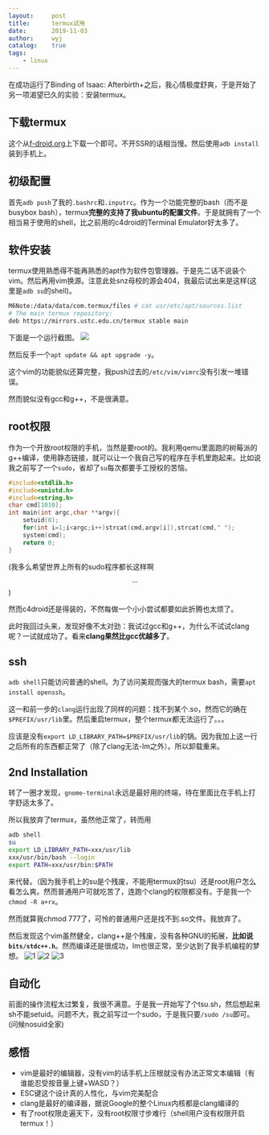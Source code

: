 ```yaml
---
layout:		post
title:		termux试用
date:		2019-11-03
author:		wyj
catalog:	true
tags:
    - linux
---
```


在成功运行了Binding of Isaac: Afterbirth+之后，我心情极度舒爽，于是开始了另一项渴望已久的实验：安装termux。

下载termux
--
这个从[f-droid.org](https://f-droid.org/en/packages/com.termux/)上下载一个即可。不开SSR的话相当慢。然后使用`adb install`装到手机上。

初级配置
--
首先`adb push`了我的`.bashrc`和`.inputrc`。作为一个功能完整的bash（而不是busybox bash），termux**完整的支持了我ubuntu的配置文件**。于是就拥有了一个相当易于使用的shell，比之前用的c4droid的Terminal Emulator好太多了。

软件安装
--
termux使用熟悉得不能再熟悉的apt作为软件包管理器。于是先二话不说装个vim。然后再用vim换源。注意此处snz母校的源会404，我最后试出来是这样(这里是`adb su`的shell)。
```bash
M6Note:/data/data/com.termux/files # cat usr/etc/apt/sources.list
# The main termux repository:
deb https://mirrors.ustc.edu.cn/termux stable main
```
下面是一个运行截图。
![](https://i.loli.net/2019/11/03/tPU2ZF9hCwxlfqv.jpg)

然后反手一个`apt update && apt upgrade -y`。

这个vim的功能貌似还算完整，我push过去的`/etc/vim/vimrc`没有引发一堆错误。

然而貌似没有gcc和g++，不是很满意。

root权限
--
作为一个开放root权限的手机，当然是要root的。我利用qemu里面跑的树莓派的g++编译，使用静态链接，就可以让一个我自己写的程序在手机里跑起来。比如说我之前写了一个`sudo`，省却了`su`每次都要手工授权的苦恼。
```cpp
#include<stdlib.h>
#include<unistd.h>
#include<string.h>
char cmd[1010];
int main(int argc,char **argv){
	setuid(0);
	for(int i=1;i<argc;i++)strcat(cmd,argv[i]),strcat(cmd," ");
	system(cmd);
	return 0;
}
```
(我多么希望世界上所有的sudo程序都长这样啊$$\ldots$$)

然而c4droid还是得装的，不然每做一个小小尝试都要如此折腾也太烦了。

此时我回过头来，发现好像不太对劲：我试过gcc和g++，为什么不试试clang呢？一试就成功了。看来**clang果然比gcc优越多了**。

ssh
--

`adb shell`只能访问普通的shell。为了访问美观而强大的termux bash，需要`apt install openssh`。

这一和前一步的`clang`运行出现了同样的问题：找不到某个.so，然而它的确在`$PREFIX/usr/lib`里。然后重启termux，整个termux都无法运行了。。。

应该是没有`export LD_LIBRARY_PATH=$PREFIX/usr/lib`的锅。因为我加上这一行之后所有的东西都正常了（除了clang无法-lm之外）。所以卸载重来。


2nd Installation
--
转了一圈才发现，`gnome-terminal`永远是最好用的终端，待在里面比在手机上打字舒适太多了。

所以我放弃了termux，虽然他正常了，转而用
```bash
adb shell
su
export LD_LIBRARY_PATH=xxx/usr/lib
xxx/usr/bin/bash --login
export PATH=xxx/usr/bin:$PATH
````
来代替。（因为我手机上的su是个残废，不能用termux的tsu）还是root用户怎么看怎么爽。然而普通用户可就吃苦了，连跑个clang的权限都没有。于是我一个`chmod -R a+rx`。

然而就算我chmod 777了，可怜的普通用户还是找不到.so文件。我放弃了。

然后发现这个vim虽然健全，clang++是个残废，没有各种GNU的拓展，**比如说`bits/stdc++.h`**。然而编译还是很成功，lm也很正常，至少达到了我手机编程的梦想。
![1](https://i.loli.net/2019/11/03/Ai7q4zCt9h6gOFY.png)
![2](https://i.loli.net/2019/11/03/IMCZzgskoTlyQh6.png)
![3](https://i.loli.net/2019/11/03/VAJ4FQ5e3dDh7RM.jpg)

自动化
--
前面的操作流程太过繁复，我很不满意。于是我一开始写了个tsu.sh，然后想起来sh不能setuid。问题不大，我之前写过一个sudo，于是我只要`/sudo /su`即可。(问候nosuid全家)

感悟
--
- vim是最好的编辑器，没有vim的话手机上压根就没有办法正常文本编辑（有谁能忍受按音量上键+WASD？）
- ESC键这个设计真的人性化，与vim完美配合
- clang是最好的编译器，据说Google的整个Linux内核都是clang编译的
- 有了root权限走遍天下，没有root权限寸步难行（shell用户没有权限开启termux！）



